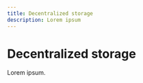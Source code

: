 ```yaml
---
title: Decentralized storage
description: Lorem ipsum
---
```


# Decentralized storage

Lorem ipsum.

